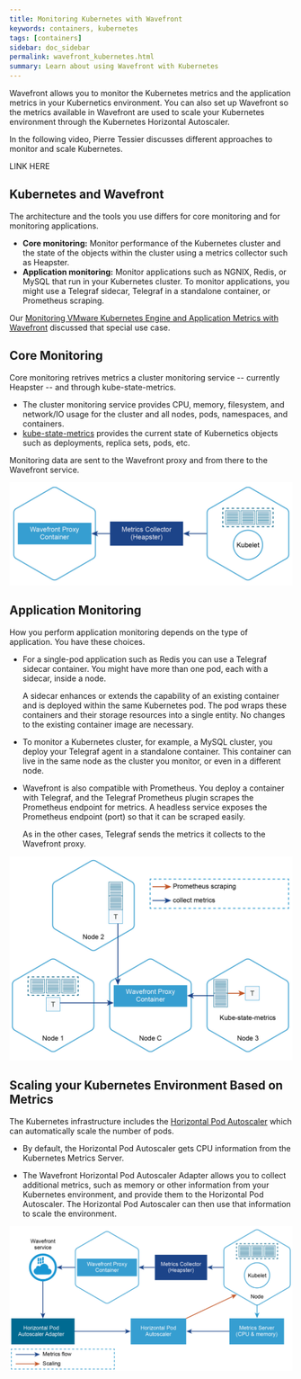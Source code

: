 ```yaml
---
title: Monitoring Kubernetes with Wavefront
keywords: containers, kubernetes
tags: [containers]
sidebar: doc_sidebar
permalink: wavefront_kubernetes.html
summary: Learn about using Wavefront with Kubernetes
---
```

Wavefront allows you to monitor the Kubernetes metrics and the application metrics in your Kubernetics environment. You can also set up Wavefront so the metrics available in Wavefront are used to scale your Kubernetes environment through the Kubernetes Horizontal Autoscaler.

In the following video, Pierre Tessier discusses different approaches to monitor and scale Kubernetes.

LINK HERE


## Kubernetes and Wavefront

The architecture and the tools you use differs for core monitoring and for monitoring applications.

* **Core monitoring:** Monitor performance of the Kubernetes cluster and the state of the objects within the cluster using a metrics collector such as Heapster.
* **Application monitoring:** Monitor applications such as NGNIX, Redis, or MySQL that run in your Kubernetes cluster. To monitor applications, you might use a Telegraf sidecar, Telegraf in a standalone container, or Prometheus scraping.

Our [Monitoring VMware Kubernetes Engine and Application Metrics with Wavefront](https://www.wavefront.com/monitoring-vmware-kubernetes-engine-and-application-metrics-with-wavefront/) discussed that special use case.


## Core Monitoring

Core monitoring retrives metrics a cluster monitoring service -- currently Heapster -- and through kube-state-metrics.
* The cluster monitoring service provides CPU, memory, filesystem, and network/IO usage for the cluster and all nodes, pods, namespaces, and containers.
* [kube-state-metrics](https://github.com/kubernetes/kube-state-metrics) provides the current state of Kubernetics objects such as deployments, replica sets, pods, etc.

Monitoring data are sent to the Wavefront proxy and from there to the Wavefront service.

![kubernetes core monitoring](/images/kubernetes_core.jpeg)

## Application Monitoring

How you perform application monitoring depends on the type of application. You have these choices.
* For a single-pod application such as Redis you can use a Telegraf sidecar container. You might have more than one pod, each with a sidecar, inside a node.

  A sidecar enhances or extends the capability of an existing container and is deployed within the same Kubernetes pod. The pod wraps these containers and their storage resources into a single entity. No changes to the existing container image are necessary.

* To monitor a Kubernetes cluster, for example, a MySQL cluster, you deploy your Telegraf agent in a standalone container. This container can live in the same node as the cluster you monitor, or even in a different node.
* Wavefront is also compatible with Prometheus. You deploy a container with Telegraf, and the Telegraf Prometheus plugin scrapes the Prometheus endpoint for metrics. A headless service exposes the Prometheus endpoint (port) so that it can be scraped easily.

  As in the other cases, Telegraf sends the metrics it collects to the Wavefront proxy.

![kubernetes application monitoring](/images/kubernetes_apps.jpg)

## Scaling your Kubernetes Environment Based on Metrics

The Kubernetes infrastructure includes the [Horizontal Pod Autoscaler](https://kubernetes.io/docs/tasks/run-application/horizontal-pod-autoscale/) which can automatically scale the number of pods.

* By default, the Horizontal Pod Autoscaler gets CPU information from the Kubernetes Metrics Server.

* The Wavefront Horizontal Pod Autoscaler Adapter allows you to collect additional metrics, such as memory or other information from your Kubernetes environment, and provide them to the Horizontal Pod Autoscaler. The Horizontal Pod Autoscaler can then use that information to scale the environment.

![kubernetes scaling](/images/kubernetes_scaling.jpg)
